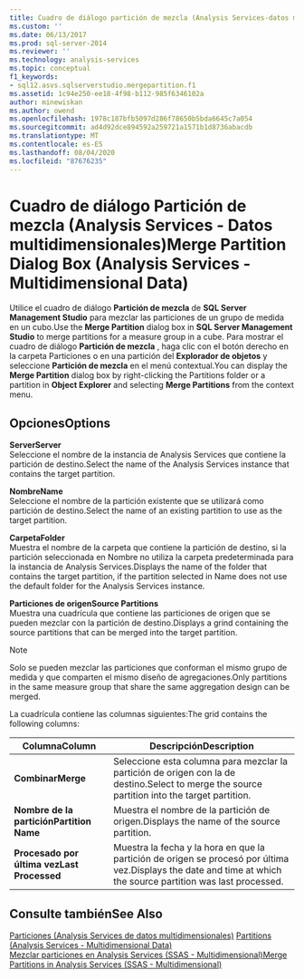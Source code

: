 ```yaml
---
title: Cuadro de diálogo partición de mezcla (Analysis Services-datos multidimensionales) | Microsoft Docs
ms.custom: ''
ms.date: 06/13/2017
ms.prod: sql-server-2014
ms.reviewer: ''
ms.technology: analysis-services
ms.topic: conceptual
f1_keywords:
- sql12.asvs.sqlserverstudio.mergepartition.f1
ms.assetid: 1c94e250-ee18-4f98-b112-985f6346102a
author: minewiskan
ms.author: owend
ms.openlocfilehash: 1978c187bfb5097d286f78650b5bda6645c7a054
ms.sourcegitcommit: ad4d92dce894592a259721a1571b1d8736abacdb
ms.translationtype: MT
ms.contentlocale: es-ES
ms.lasthandoff: 08/04/2020
ms.locfileid: "87676235"
---
```

# <a name="merge-partition-dialog-box-analysis-services---multidimensional-data"></a><span data-ttu-id="a8ffe-102">Cuadro de diálogo Partición de mezcla (Analysis Services - Datos multidimensionales)</span><span class="sxs-lookup"><span data-stu-id="a8ffe-102">Merge Partition Dialog Box (Analysis Services - Multidimensional Data)</span></span>
  <span data-ttu-id="a8ffe-103">Utilice el cuadro de diálogo **Partición de mezcla** de **SQL Server Management Studio** para mezclar las particiones de un grupo de medida en un cubo.</span><span class="sxs-lookup"><span data-stu-id="a8ffe-103">Use the **Merge Partition** dialog box in **SQL Server Management Studio** to merge partitions for a measure group in a cube.</span></span> <span data-ttu-id="a8ffe-104">Para mostrar el cuadro de diálogo **Partición de mezcla** , haga clic con el botón derecho en la carpeta Particiones o en una partición del **Explorador de objetos** y seleccione **Partición de mezcla** en el menú contextual.</span><span class="sxs-lookup"><span data-stu-id="a8ffe-104">You can display the **Merge Partition** dialog box by right-clicking the Partitions folder or a partition in **Object Explorer** and selecting **Merge Partitions** from the context menu.</span></span>  
  
## <a name="options"></a><span data-ttu-id="a8ffe-105">Opciones</span><span class="sxs-lookup"><span data-stu-id="a8ffe-105">Options</span></span>  
 <span data-ttu-id="a8ffe-106">**Server**</span><span class="sxs-lookup"><span data-stu-id="a8ffe-106">**Server**</span></span>  
 <span data-ttu-id="a8ffe-107">Seleccione el nombre de la instancia de Analysis Services que contiene la partición de destino.</span><span class="sxs-lookup"><span data-stu-id="a8ffe-107">Select the name of the Analysis Services instance that contains the target partition.</span></span>  
  
 <span data-ttu-id="a8ffe-108">**Nombre**</span><span class="sxs-lookup"><span data-stu-id="a8ffe-108">**Name**</span></span>  
 <span data-ttu-id="a8ffe-109">Seleccione el nombre de la partición existente que se utilizará como partición de destino.</span><span class="sxs-lookup"><span data-stu-id="a8ffe-109">Select the name of an existing partition to use as the target partition.</span></span>  
  
 <span data-ttu-id="a8ffe-110">**Carpeta**</span><span class="sxs-lookup"><span data-stu-id="a8ffe-110">**Folder**</span></span>  
 <span data-ttu-id="a8ffe-111">Muestra el nombre de la carpeta que contiene la partición de destino, si la partición seleccionada en Nombre no utiliza la carpeta predeterminada para la instancia de Analysis Services.</span><span class="sxs-lookup"><span data-stu-id="a8ffe-111">Displays the name of the folder that contains the target partition, if the partition selected in Name does not use the default folder for the Analysis Services instance.</span></span>  
  
 <span data-ttu-id="a8ffe-112">**Particiones de origen**</span><span class="sxs-lookup"><span data-stu-id="a8ffe-112">**Source Partitions**</span></span>  
 <span data-ttu-id="a8ffe-113">Muestra una cuadrícula que contiene las particiones de origen que se pueden mezclar con la partición de destino.</span><span class="sxs-lookup"><span data-stu-id="a8ffe-113">Displays a grind containing the source partitions that can be merged into the target partition.</span></span>  
  
> [!NOTE]  
>  <span data-ttu-id="a8ffe-114">Solo se pueden mezclar las particiones que conforman el mismo grupo de medida y que comparten el mismo diseño de agregaciones.</span><span class="sxs-lookup"><span data-stu-id="a8ffe-114">Only partitions in the same measure group that share the same aggregation design can be merged.</span></span>  
  
 <span data-ttu-id="a8ffe-115">La cuadrícula contiene las columnas siguientes:</span><span class="sxs-lookup"><span data-stu-id="a8ffe-115">The grid contains the following columns:</span></span>  
  
|<span data-ttu-id="a8ffe-116">Columna</span><span class="sxs-lookup"><span data-stu-id="a8ffe-116">Column</span></span>|<span data-ttu-id="a8ffe-117">Descripción</span><span class="sxs-lookup"><span data-stu-id="a8ffe-117">Description</span></span>|  
|------------|-----------------|  
|<span data-ttu-id="a8ffe-118">**Combinar**</span><span class="sxs-lookup"><span data-stu-id="a8ffe-118">**Merge**</span></span>|<span data-ttu-id="a8ffe-119">Seleccione esta columna para mezclar la partición de origen con la de destino.</span><span class="sxs-lookup"><span data-stu-id="a8ffe-119">Select to merge the source partition into the target partition.</span></span>|  
|<span data-ttu-id="a8ffe-120">**Nombre de la partición**</span><span class="sxs-lookup"><span data-stu-id="a8ffe-120">**Partition Name**</span></span>|<span data-ttu-id="a8ffe-121">Muestra el nombre de la partición de origen.</span><span class="sxs-lookup"><span data-stu-id="a8ffe-121">Displays the name of the source partition.</span></span>|  
|<span data-ttu-id="a8ffe-122">**Procesado por última vez**</span><span class="sxs-lookup"><span data-stu-id="a8ffe-122">**Last Processed**</span></span>|<span data-ttu-id="a8ffe-123">Muestra la fecha y la hora en que la partición de origen se procesó por última vez.</span><span class="sxs-lookup"><span data-stu-id="a8ffe-123">Displays the date and time at which the source partition was last processed.</span></span>|  
  
## <a name="see-also"></a><span data-ttu-id="a8ffe-124">Consulte también</span><span class="sxs-lookup"><span data-stu-id="a8ffe-124">See Also</span></span>  
 <span data-ttu-id="a8ffe-125">[Particiones &#40;Analysis Services de datos multidimensionales&#41;](multidimensional-models-olap-logical-cube-objects/partitions-analysis-services-multidimensional-data.md) </span><span class="sxs-lookup"><span data-stu-id="a8ffe-125">[Partitions &#40;Analysis Services - Multidimensional Data&#41;](multidimensional-models-olap-logical-cube-objects/partitions-analysis-services-multidimensional-data.md) </span></span>  
 [<span data-ttu-id="a8ffe-126">Mezclar particiones en Analysis Services &#40;SSAS - Multidimensional&#41;</span><span class="sxs-lookup"><span data-stu-id="a8ffe-126">Merge Partitions in Analysis Services &#40;SSAS - Multidimensional&#41;</span></span>](multidimensional-models/merge-partitions-in-analysis-services-ssas-multidimensional.md)  
  
  
